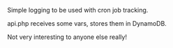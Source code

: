 Simple logging to be used with cron job tracking.

api.php receives some vars, stores them in DynamoDB.

Not very interesting to anyone else really!
